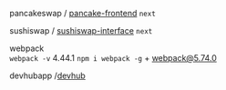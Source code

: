 pancakeswap / [pancake-frontend](https://github.com/pancakeswap/pancake-frontend)  `next`

sushiswap / [sushiswap-interface](https://github.com/sushiswap/sushiswap-interface)  `next`


webpack  
`webpack -v` 4.44.1 
`npm i webpack -g` + webpack@5.74.0  

devhubapp /[devhub](https://github.com/devhubapp/devhub)

